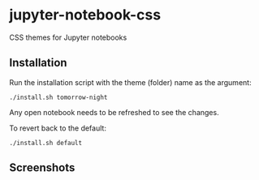 # jupyter-notebook-css

CSS themes for Jupyter notebooks

## Installation

Run the installation script with the theme (folder) name as the argument:

```
./install.sh tomorrow-night
```

Any open notebook needs to be refreshed to see the changes.

To revert back to the default:

```
./install.sh default
```

## Screenshots